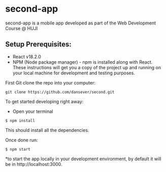 # second-app
second-app is a mobile app developed as part of the Web Development Course @ HUJI

## Setup Prerequisites:

* React v18.2.0
* NPM (Node package manager) - npm is installed along with React.
These instructions will get you a copy of the project up and running on your local machine for development and testing purposes.

First Git clone the repo into your computer:

```git clone https://github.com/dansever/second.git```

To get started developing right away:
* Open your terminal

```$ npm install```

This should install all the dependencies.

Once done run:

```$ npm start```

*to start the app locally in your development environment, by default it will be in http://localhost:3000.
